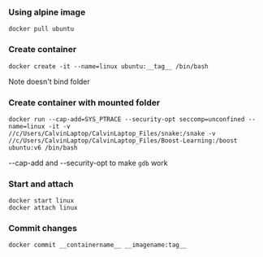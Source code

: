 ### Using alpine image

`docker pull ubuntu`

### Create container

`docker create -it --name=linux ubuntu:__tag__ /bin/bash`

Note doesn't bind folder

### Create container with mounted folder

`docker run --cap-add=SYS_PTRACE --security-opt seccomp=unconfined --name=linux -it -v //c/Users/CalvinLaptop/CalvinLaptop_Files/snake:/snake -v //c/Users/CalvinLaptop/CalvinLaptop_Files/Boost-Learning:/boost ubuntu:v6 /bin/bash`

--cap-add and --security-opt to make `gdb` work

### Start and attach

```
docker start linux
docker attach linux
```

### Commit changes

`docker commit __containername__ __imagename:tag__`

